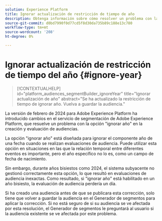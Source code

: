 ```yaml
---
solution: Experience Platform
title: Ignorar actualización de restricción de tiempo de año
description: Obtenga información sobre cómo resolver un problema con la restricción de tiempo de ignorar año.
source-git-commit: d0bd7990f0d77cd5f8d30da735b89c188e13c780
workflow-type: tm+mt
source-wordcount: '208'
ht-degree: 0%

---
```



# Ignorar actualización de restricción de tiempo del año {#ignore-year}

>[!CONTEXTUALHELP]
>id="platform_audiences_segmentBuilder_ignoreYear"
>title="Ignorar actualización de año"
>abstract="Se ha actualizado la restricción de tiempo de ignorar año. Vuelva a guardar la audiencia."

La versión de febrero de 2024 para Adobe Experience Platform ha introducido cambios en el servicio de segmentación de Adobe Experience Platform, que resuelve un problema con la opción &quot;ignorar año&quot; en la creación y evaluación de audiencias.

La opción &quot;ignorar año&quot; está diseñada para ignorar el componente año de una fecha cuando se realizan evaluaciones de audiencia. Puede utilizar esta opción en situaciones en las que la relación temporal entre diferentes eventos es importante, pero el año específico no lo es, como un campo de fecha de nacimiento.

Sin embargo, durante años bisiestos como 2024, el sistema subyacente no gestionó correctamente esta opción, lo que resultó en evaluaciones de audiencia inexactas. Como resultado, si &quot;ignorar año&quot; está habilitado en un año bisiesto, la evaluación de audiencia perdería un día.

Si ha creado una audiencia antes de que se publicara esta corrección, solo tiene que volver a guardar la audiencia en el Generador de segmentos para aplicar la corrección. Si no está seguro de si su audiencia se ve afectada por esta resolución, el Generador de segmentos le preguntará al usuario si la audiencia existente se ve afectada por este problema.
